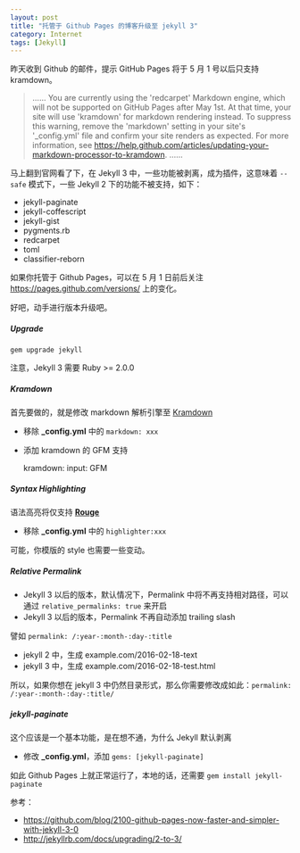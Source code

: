 ```yaml
---
layout: post
title: "托管于 Github Pages 的博客升级至 jekyll 3"
category: Internet
tags: [Jekyll]
---
```


昨天收到 Github 的邮件，提示 GitHub Pages 将于 5 月 1 号以后只支持 kramdown。

>......
>You are currently using the 'redcarpet' Markdown engine, which will not be supported on GitHub Pages after May 1st. At that time, your site will use 'kramdown' for markdown rendering instead. To suppress this warning, remove the 'markdown' setting in your site's '_config.yml' file and confirm your site renders as expected. For more information, see https://help.github.com/articles/updating-your-markdown-processor-to-kramdown.
>......

<!-- more -->

马上翻到官网看了下，在 Jekyll 3 中，一些功能被剥离，成为插件，这意味着 `--safe` 模式下，一些 Jekyll 2 下的功能不被支持，如下：

- jekyll-paginate
- jekyll-coffescript
- jekyll-gist
- pygments.rb
- redcarpet
- toml
- classifier-reborn

如果你托管于 Github Pages，可以在 5 月 1 日前后关注 <https://pages.github.com/versions/> 上的变化。

好吧，动手进行版本升级吧。

##### Upgrade

    gem upgrade jekyll

注意，Jekyll 3 需要 Ruby >= 2.0.0

##### Kramdown

首先要做的，就是修改 markdown 解析引擎至 [Kramdown](http://kramdown.gettalong.org/)

- 移除 **_config.yml** 中的 `markdown: xxx`
- 添加 kramdown 的 GFM 支持

    kramdown:
      input: GFM

##### Syntax Highlighting

语法高亮将仅支持 [**Rouge**](http://rouge.jneen.net/)

- 移除 **_config.yml** 中的 `highlighter:xxx`

可能，你模版的 style 也需要一些变动。

##### Relative Permalink

- Jekyll 3 以后的版本，默认情况下，Permalink 中将不再支持相对路径，可以通过 `relative_permalinks: true` 来开启
- Jekyll 3 以后的版本，Permalink 不再自动添加 trailing slash

譬如 `permalink: /:year-:month-:day-:title`

- jekyll 2 中，生成 example.com/2016-02-18-text
- jekyll 3 中，生成 example.com/2016-02-18-test.html

所以，如果你想在 jekyll 3 中仍然目录形式，那么你需要修改成如此：`permalink: /:year-:month-:day-:title/`

##### jekyll-paginate

这个应该是一个基本功能，是在想不通，为什么 Jekyll 默认剥离

- 修改 **_config.yml**，添加 `gems: [jekyll-paginate]`

如此 Github Pages 上就正常运行了，本地的话，还需要 `gem install jekyll-paginate`

参考：

- <https://github.com/blog/2100-github-pages-now-faster-and-simpler-with-jekyll-3-0>
- <http://jekyllrb.com/docs/upgrading/2-to-3/>
